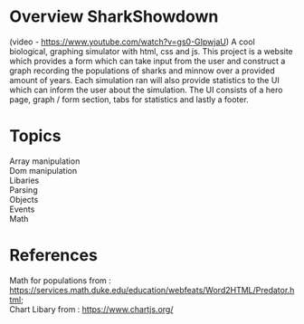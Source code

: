 # Overview SharkShowdown
(video - https://www.youtube.com/watch?v=gs0-GIpwjaU)
A cool biological, graphing simulator with html, css and js. This project 
is a website which provides a form which can take input from the user and 
construct a graph recording the populations of sharks and minnow over a 
provided amount of years. Each simulation ran will also provide statistics
to the UI which can inform the user about the simulation. The UI consists
of a hero page, graph / form section, tabs for statistics and lastly a 
footer.                                                                             
                                                            
# Topics                                
Array manipulation                                                    
Dom manipulation                                
Libaries                                                          
Parsing                                                                                                 
Objects                                                                             
Events                                                                                                        
Math                                                                                                      
                                                                                                    
# References                                                                                                    
Math for populations from : https://services.math.duke.edu/education/webfeats/Word2HTML/Predator.html;                                      
Chart Libary from : https://www.chartjs.org/                                                
